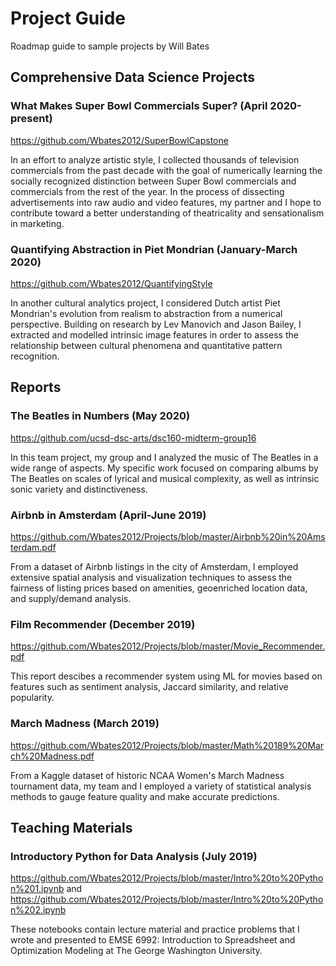 # Project Guide
Roadmap guide to sample projects by Will Bates

## Comprehensive Data Science Projects

### What Makes Super Bowl Commercials Super? (April 2020-present)
https://github.com/Wbates2012/SuperBowlCapstone

In an effort to analyze artistic style, I collected thousands of television commercials from the past decade with the goal of numerically learning the socially recognized distinction between Super Bowl commercials and commercials from the rest of the year. In the process of dissecting advertisements into raw audio and video features, my partner and I hope to contribute toward a better understanding of theatricality and sensationalism in marketing.

### Quantifying Abstraction in Piet Mondrian (January-March 2020)
https://github.com/Wbates2012/QuantifyingStyle

In another cultural analytics project, I considered Dutch artist Piet Mondrian's evolution from realism to abstraction from a numerical perspective. Building on research by Lev Manovich and Jason Bailey, I extracted and modelled intrinsic image features in order to assess the relationship between cultural phenomena and quantitative pattern recognition.

## Reports

### The Beatles in Numbers (May 2020)
https://github.com/ucsd-dsc-arts/dsc160-midterm-group16

In this team project, my group and I analyzed the music of The Beatles in a wide range of aspects. My specific work focused on comparing albums by The Beatles on scales of lyrical and musical complexity, as well as intrinsic sonic variety and distinctiveness.

### Airbnb in Amsterdam (April-June 2019)
https://github.com/Wbates2012/Projects/blob/master/Airbnb%20in%20Amsterdam.pdf

From a dataset of Airbnb listings in the city of Amsterdam, I employed extensive spatial analysis and visualization techniques to assess the fairness of listing prices based on amenities, geoenriched location data, and supply/demand analysis.

### Film Recommender (December 2019)
https://github.com/Wbates2012/Projects/blob/master/Movie_Recommender.pdf

This report descibes a recommender system using ML for movies based on features such as sentiment analysis, Jaccard similarity, and relative popularity.

### March Madness (March 2019)
https://github.com/Wbates2012/Projects/blob/master/Math%20189%20March%20Madness.pdf

From a Kaggle dataset of historic NCAA Women's March Madness tournament data, my team and I employed a variety of statistical analysis methods to gauge feature quality and make accurate predictions.

## Teaching Materials

### Introductory Python for Data Analysis (July 2019)
https://github.com/Wbates2012/Projects/blob/master/Intro%20to%20Python%201.ipynb and
https://github.com/Wbates2012/Projects/blob/master/Intro%20to%20Python%202.ipynb

These notebooks contain lecture material and practice problems that I wrote and presented to EMSE 6992: Introduction to Spreadsheet and Optimization Modeling at The George Washington University.
